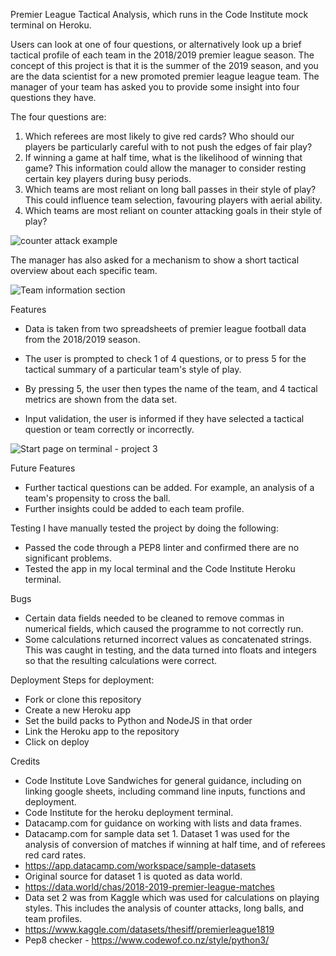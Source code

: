 Premier League Tactical Analysis, which runs in the Code Institute mock terminal on Heroku.

Users can look at one of four questions, or alternatively look up a brief tactical profile of each team in the 2018/2019 premier league season.
The concept of this project is that it is the summer of the 2019 season, and you are the data scientist for a new promoted premier league league team.
The manager of your team has asked you to provide some insight into four questions they have. 

The four questions are:
1. Which referees are most likely to give red cards? Who should our players be particularly careful with to not push the edges of fair play?
2. If winning a game at half time, what is the likelihood of winning that game? This information could allow the manager to consider resting certain key players during busy periods.
3. Which teams are most reliant on long ball passes in their style of play? This could influence team selection, favouring players with aerial ability.
4. Which teams are most reliant on counter attacking goals in their style of play?

![counter attack example](https://github.com/StephenPhilipOFlynn/PLDataProject3/assets/124165807/0d93f5e9-8f35-45ea-9b24-252d76b9a5a6)

The manager has also asked for a mechanism to show a short tactical overview about each specific team.

![Team information section](https://github.com/StephenPhilipOFlynn/PLDataProject3/assets/124165807/f8da6ae2-9d48-4681-99c6-21191cfd7e8a)

Features
- Data is taken from two spreadsheets of premier league football data from the 2018/2019 season.
- The user is prompted to check 1 of 4 questions, or to press 5 for the tactical summary of a particular team's style of play.
- By pressing 5, the user then types the name of the team, and 4 tactical metrics are shown from the data set.

- Input validation, the user is informed if they have selected a tactical question or team correctly or incorrectly.

![Start page on terminal - project 3](https://github.com/StephenPhilipOFlynn/PLDataProject3/assets/124165807/547d9c18-322b-4a9f-a9c5-c1a65bb03e6e)

Future Features
- Further tactical questions can be added. For example, an analysis of a team's propensity to cross the ball.
- Further insights could be added to each team profile.

Testing
I have manually tested the project by doing the following:
- Passed the code through a PEP8 linter and confirmed there are no significant problems.
- Tested the app in my local terminal and the Code Institute Heroku terminal.

Bugs
- Certain data fields needed to be cleaned to remove commas in numerical fields, which caused the programme to not correctly run.
- Some calculations returned incorrect values as concatenated strings. This was caught in testing, and the data turned into floats and integers so that the resulting calculations were correct.

Deployment
Steps for deployment:
- Fork or clone this repository
- Create a new Heroku app
- Set the build packs to Python and NodeJS in that order
- Link the Heroku app to the repository
- Click on deploy

Credits
- Code Institute Love Sandwiches for general guidance, including on linking google sheets, including command line inputs, functions and deployment.
- Code Institute for the heroku deployment terminal.
- Datacamp.com for guidance on working with lists and data frames.
- Datacamp.com for sample data set 1. Dataset 1 was used for the analysis of conversion of matches if winning at half time, and of referees red card rates.
- https://app.datacamp.com/workspace/sample-datasets
- Original source for dataset 1 is quoted as data world.
- https://data.world/chas/2018-2019-premier-league-matches
- Data set 2 was from Kaggle which was used for calculations on playing styles.  This includes the analysis of counter attacks, long balls, and team profiles.
- https://www.kaggle.com/datasets/thesiff/premierleague1819
- Pep8 checker - https://www.codewof.co.nz/style/python3/

